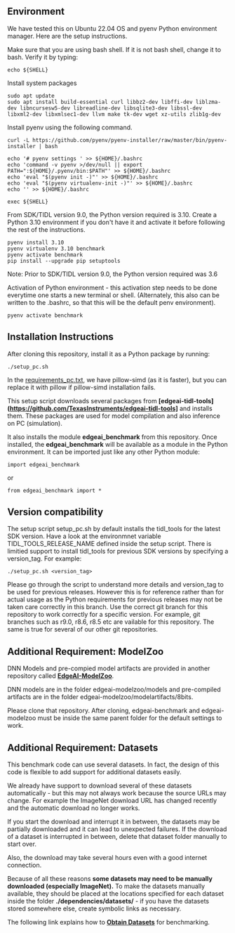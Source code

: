 ## Environment
We have tested this on Ubuntu 22.04 OS and pyenv Python environment manager. Here are the setup instructions.

Make sure that you are using bash shell. If it is not bash shell, change it to bash. Verify it by typing:
```
echo ${SHELL}
```

Install system packages
```
sudo apt update
sudo apt install build-essential curl libbz2-dev libffi-dev liblzma-dev libncursesw5-dev libreadline-dev libsqlite3-dev libssl-dev libxml2-dev libxmlsec1-dev llvm make tk-dev wget xz-utils zlib1g-dev
```

Install pyenv using the following command.
```
curl -L https://github.com/pyenv/pyenv-installer/raw/master/bin/pyenv-installer | bash

echo '# pyenv settings ' >> ${HOME}/.bashrc
echo 'command -v pyenv >/dev/null || export PATH=":${HOME}/.pyenv/bin:$PATH"' >> ${HOME}/.bashrc
echo 'eval "$(pyenv init -)"' >> ${HOME}/.bashrc
echo 'eval "$(pyenv virtualenv-init -)"' >> ${HOME}/.bashrc
echo '' >> ${HOME}/.bashrc

exec ${SHELL}
```

From SDK/TIDL version 9.0, the Python version required is 3.10. Create a Python 3.10 environment if you don't have it and activate it before following the rest of the instructions.
```
pyenv install 3.10
pyenv virtualenv 3.10 benchmark
pyenv activate benchmark
pip install --upgrade pip setuptools
```

Note: Prior to SDK/TIDL version 9.0, the Python version required was 3.6

Activation of Python environment - this activation step needs to be done everytime one starts a new terminal or shell. (Alternately, this also can be written to the .bashrc, so that this will be the default penv environment).
```
pyenv activate benchmark
```


## Installation Instructions
After cloning this repository, install it as a Python package by running:
```
./setup_pc.sh
```

In the [requirements_pc.txt](../requirements_pc.txt), we have pillow-simd (as it is faster), but you can replace it with pillow if pillow-simd installation fails.

This setup script downloads several packages from **[edgeai-tidl-tools](https://github.com/TexasInstruments/edgeai-tidl-tools]** and installs them. These packages are used for model compilation and also inference on PC (simulation).

It also installs the module **edgeai_benchmark** from this repository. Once installed, the **edgeai_benchmark** will be available as a module in the Python environment. It can be imported just like any other Python module:<br>
```
import edgeai_benchmark
```
or
```
from edgeai_benchmark import *
```

## Version compatibility
The setup script setup_pc.sh by default installs the tidl_tools for the latest SDK version. Have a look at the environmnet variable TIDL_TOOLS_RELEASE_NAME defined inside the setup script. There is limitied support to install tidl_tools for previous SDK versions by specifying a version_tag. For example:
```
./setup_pc.sh <version_tag>
```
Please go through the script to understand more details and version_tag to be used for previous releases. However this is for reference rather than for actual usage as the Python requirements for previous releases may not be taken care correctly in this branch. Use the correct git branch for this repository to work correctly for a specific version. For example, git branches such as r9.0, r8.6, r8.5 etc are vailable for this repository. The same is true for several of our other git repositories.


## Additional Requirement: ModelZoo
DNN Models and pre-compied model artifacts are provided in another repository called **[EdgeAI-ModelZoo](https://github.com/TexasInstruments/edgeai-tensorlab/tree/main/edgeai-modelzoo)**. 

DNN models are in the folder edgeai-modelzoo/models and pre-compiled artifacts are in the folder edgeai-modelzoo/modelartifacts/8bits. 

Please clone that repository. After cloning, edgeai-benchmark and edgeai-modelzoo must be inside the same parent folder for the default settings to work.


## Additional Requirement: Datasets
This benchmark code can use several datasets. In fact, the design of this code is flexible to add support for additional datasets easily.

We already have support to download several of these datasets automatically - but this may not always work because the source URLs may change. For example the ImageNet download URL has changed recently and the automatic download no longer works. 

If you start the download and interrupt it in between, the datasets may be partially downloaded and it can lead to unexpected failures. If the download of a dataset is interrupted in between, delete that dataset folder manually to start over. 

Also, the download may take several hours even with a good internet connection. 

Because of all these reasons **some datasets may need to be manually downloaded (especially ImageNet).** To make the datasets manually available, they should be placed at the locations specified for each dataset inside the folder **./dependencies/datasets/** - if you have the datasets stored somewhere else, create symbolic links as necessary.

The following link explains how to **[Obtain Datasets](./datasets.md)** for benchmarking.
